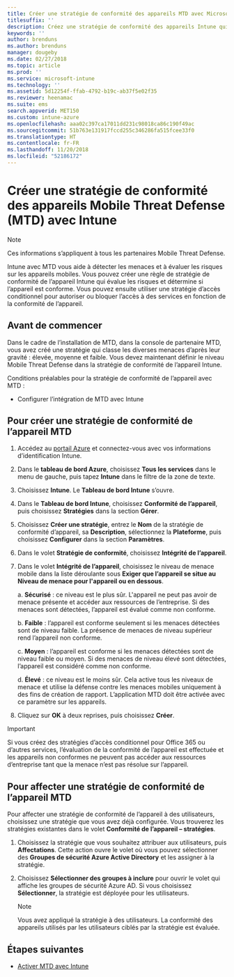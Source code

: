 ```yaml
---
title: Créer une stratégie de conformité des appareils MTD avec Microsoft Intune
titlesuffix: ''
description: Créez une stratégie de conformité des appareils Intune qui utilise les niveaux de menace MTD partenaires afin de déterminer si un appareil mobile peut accéder aux ressources de l’entreprise.
keywords: ''
author: brenduns
ms.author: brenduns
manager: dougeby
ms.date: 02/27/2018
ms.topic: article
ms.prod: ''
ms.service: microsoft-intune
ms.technology: ''
ms.assetid: 5d12254f-ffab-4792-b19c-ab37f5e02f35
ms.reviewer: heenamac
ms.suite: ems
search.appverid: MET150
ms.custom: intune-azure
ms.openlocfilehash: aaa02c397ca17011dd231c98018ca86c190f49ac
ms.sourcegitcommit: 51b763e131917fccd255c346286fa515fcee33f0
ms.translationtype: HT
ms.contentlocale: fr-FR
ms.lasthandoff: 11/20/2018
ms.locfileid: "52186172"
---
```

# <a name="create-mobile-threat-defense-mtd-device-compliance-policy-with-intune"></a>Créer une stratégie de conformité des appareils Mobile Threat Defense (MTD) avec Intune

> [!NOTE] 
> Ces informations s’appliquent à tous les partenaires Mobile Threat Defense.

Intune avec MTD vous aide à détecter les menaces et à évaluer les risques sur les appareils mobiles. Vous pouvez créer une règle de stratégie de conformité de l’appareil Intune qui évalue les risques et détermine si l’appareil est conforme. Vous pouvez ensuite utiliser une stratégie d’accès conditionnel pour autoriser ou bloquer l’accès à des services en fonction de la conformité de l’appareil.

## <a name="before-you-begin"></a>Avant de commencer

Dans le cadre de l’installation de MTD, dans la console de partenaire MTD, vous avez créé une stratégie qui classe les diverses menaces d’après leur gravité : élevée, moyenne et faible. Vous devez maintenant définir le niveau Mobile Threat Defense dans la stratégie de conformité de l’appareil Intune.

Conditions préalables pour la stratégie de conformité de l’appareil avec MTD :

-   Configurer l’intégration de MTD avec Intune

## <a name="to-create-an-mtd-device-compliance-policy"></a>Pour créer une stratégie de conformité de l’appareil MTD

1.  Accédez au [portail Azure](https://portal.azure.com/) et connectez-vous avec vos informations d’identification Intune.

2.  Dans le **tableau de bord Azure**, choisissez **Tous les services** dans le menu de gauche, puis tapez **Intune** dans le filtre de la zone de texte.

3.  Choisissez **Intune**. Le **Tableau de bord Intune** s’ouvre.

4. Dans le **Tableau de bord Intune**, choisissez **Conformité de l’appareil**, puis choisissez **Stratégies** dans la section **Gérer**.

5.  Choisissez **Créer une stratégie**, entrez le **Nom** de la stratégie de conformité d’appareil, sa **Description**, sélectionnez la **Plateforme**, puis choisissez **Configurer** dans la section **Paramètres**.

6.  Dans le volet **Stratégie de conformité**, choisissez **Intégrité de l’appareil**.

7.  Dans le volet **Intégrité de l’appareil**, choisissez le niveau de menace mobile dans la liste déroulante sous **Exiger que l’appareil se situe au Niveau de menace pour l'appareil ou en dessous**.

    a.  **Sécurisé** : ce niveau est le plus sûr. L'appareil ne peut pas avoir de menace présente et accéder aux ressources de l’entreprise. Si des menaces sont détectées, l’appareil est évalué comme non conforme.

    b.  **Faible** : l’appareil est conforme seulement si les menaces détectées sont de niveau faible. La présence de menaces de niveau supérieur rend l’appareil non conforme.

    c.  **Moyen** : l’appareil est conforme si les menaces détectées sont de niveau faible ou moyen. Si des menaces de niveau élevé sont détectées, l’appareil est considéré comme non conforme.

    d.  **Élevé** : ce niveau est le moins sûr. Cela active tous les niveaux de menace et utilise la défense contre les menaces mobiles uniquement à des fins de création de rapport. L’application MTD doit être activée avec ce paramètre sur les appareils.

8.  Cliquez sur **OK** à deux reprises, puis choisissez **Créer**.

> [!IMPORTANT]
> Si vous créez des stratégies d’accès conditionnel pour Office 365 ou d’autres services, l’évaluation de la conformité de l’appareil est effectuée et les appareils non conformes ne peuvent pas accéder aux ressources d’entreprise tant que la menace n’est pas résolue sur l’appareil.

## <a name="to-assign-an-mtd-device-compliance-policy"></a>Pour affecter une stratégie de conformité de l’appareil MTD

Pour affecter une stratégie de conformité de l’appareil à des utilisateurs, choisissez une stratégie que vous avez déjà configurée. Vous trouverez les stratégies existantes dans le volet **Conformité de l’appareil – stratégies**.

1. Choisissez la stratégie que vous souhaitez attribuer aux utilisateurs, puis **Affectations**. Cette action ouvre le volet où vous pouvez sélectionner des **Groupes de sécurité Azure Active Directory** et les assigner à la stratégie.

2. Choisissez **Sélectionner des groupes à inclure** pour ouvrir le volet qui affiche les groupes de sécurité Azure AD.  Si vous choisissez **Sélectionner**, la stratégie est déployée pour les utilisateurs.

    > [!NOTE] 
    > Vous avez appliqué la stratégie à des utilisateurs. La conformité des appareils utilisés par les utilisateurs ciblés par la stratégie est évaluée.

## <a name="next-steps"></a>Étapes suivantes

- [Activer MTD avec Intune](mtd-connector-enable.md)
